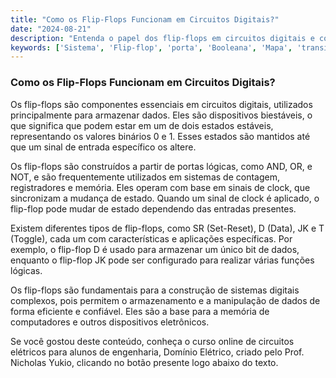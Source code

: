 ```yaml
---
title: "Como os Flip-Flops Funcionam em Circuitos Digitais?"
date: "2024-08-21"
description: "Entenda o papel dos flip-flops em circuitos digitais e como eles são utilizados para armazenar dados."
keywords: ['Sistema', 'Flip-flop', 'porta', 'Booleana', 'Mapa', 'transistor', 'vice-versa']
---
```


### Como os Flip-Flops Funcionam em Circuitos Digitais?

Os flip-flops são componentes essenciais em circuitos digitais, utilizados principalmente para armazenar dados. Eles são dispositivos biestáveis, o que significa que podem estar em um de dois estados estáveis, representando os valores binários 0 e 1. Esses estados são mantidos até que um sinal de entrada específico os altere.

Os flip-flops são construídos a partir de portas lógicas, como AND, OR, e NOT, e são frequentemente utilizados em sistemas de contagem, registradores e memória. Eles operam com base em sinais de clock, que sincronizam a mudança de estado. Quando um sinal de clock é aplicado, o flip-flop pode mudar de estado dependendo das entradas presentes.

Existem diferentes tipos de flip-flops, como SR (Set-Reset), D (Data), JK e T (Toggle), cada um com características e aplicações específicas. Por exemplo, o flip-flop D é usado para armazenar um único bit de dados, enquanto o flip-flop JK pode ser configurado para realizar várias funções lógicas.

Os flip-flops são fundamentais para a construção de sistemas digitais complexos, pois permitem o armazenamento e a manipulação de dados de forma eficiente e confiável. Eles são a base para a memória de computadores e outros dispositivos eletrônicos.

Se você gostou deste conteúdo, conheça o curso online de circuitos elétricos para alunos de engenharia, Domínio Elétrico, criado pelo Prof. Nicholas Yukio, clicando no botão presente logo abaixo do texto.